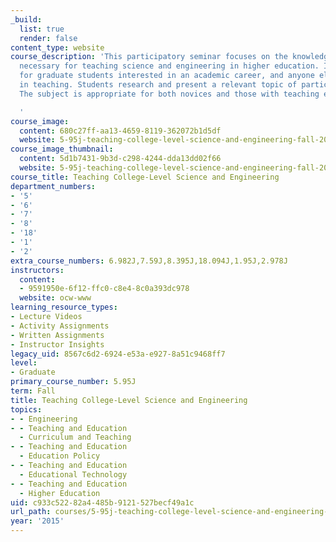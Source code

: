 ```yaml
---
_build:
  list: true
  render: false
content_type: website
course_description: 'This participatory seminar focuses on the knowledge and skills
  necessary for teaching science and engineering in higher education. It is designed
  for graduate students interested in an academic career, and anyone else interested
  in teaching. Students research and present a relevant topic of particular interest.
  The subject is appropriate for both novices and those with teaching experience.

  '
course_image:
  content: 680c27ff-aa13-4659-8119-362072b1d5df
  website: 5-95j-teaching-college-level-science-and-engineering-fall-2015
course_image_thumbnail:
  content: 5d1b7431-9b3d-c298-4244-dda13dd02f66
  website: 5-95j-teaching-college-level-science-and-engineering-fall-2015
course_title: Teaching College-Level Science and Engineering
department_numbers:
- '5'
- '6'
- '7'
- '8'
- '18'
- '1'
- '2'
extra_course_numbers: 6.982J,7.59J,8.395J,18.094J,1.95J,2.978J
instructors:
  content:
  - 9591950e-6f12-ffc0-c8e4-8c0a393dc978
  website: ocw-www
learning_resource_types:
- Lecture Videos
- Activity Assignments
- Written Assignments
- Instructor Insights
legacy_uid: 8567c6d2-6924-e53a-e927-8a51c9468ff7
level:
- Graduate
primary_course_number: 5.95J
term: Fall
title: Teaching College-Level Science and Engineering
topics:
- - Engineering
- - Teaching and Education
  - Curriculum and Teaching
- - Teaching and Education
  - Education Policy
- - Teaching and Education
  - Educational Technology
- - Teaching and Education
  - Higher Education
uid: c933c522-82a4-485b-9121-527becf49a1c
url_path: courses/5-95j-teaching-college-level-science-and-engineering-fall-2015
year: '2015'
---
```

